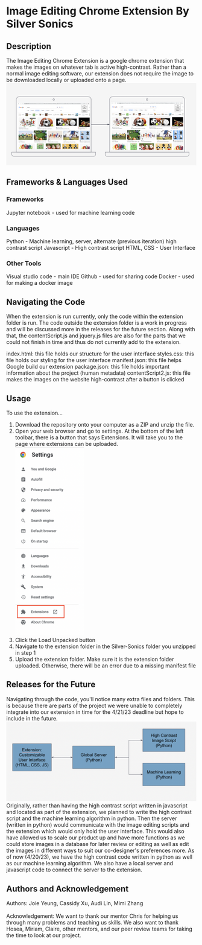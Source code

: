 # Image Editing Chrome Extension By Silver Sonics
## Description
The Image Editing Chrome Extension is a google chrome extension that makes the images on whatever tab is active high-contrast. Rather than a normal image editing software, our extension does not require the image to be downloaded locally or uploaded onto a page.  
![Visual of Our Product in Action](/images/visualDiagram.png)
## Frameworks & Languages Used
### Frameworks
Jupyter notebook - used for machine learning code
### Languages 
Python - Machine learning, server, alternate (previous iteration) high contrast script
Javascript - High contrast script
HTML, CSS - User Interface
### Other Tools
Visual studio code - main IDE
Github - used for sharing code
Docker - used for making a docker image
## Navigating the Code
When the extension is run currently, only the code within the extension folder is run. The code outside the extension folder is a work in progress and will be discussed more in the releases for the future section. Along with that, the contentScript.js and jquery.js files are also for the parts that we could not finish in time and thus do not currently add to the extension.

index.html: this file holds our structure for the user interface
styles.css: this file holds our styling for the user interface
manifest.json: this file helps Google build our extension
package.json: this file holds important information about the project (human metadata)
contentScript2.js: this file makes the images on the website high-contrast after a button is clicked
## Usage
To use the extension...
1. Download the repository onto your computer as a ZIP and unzip the file.
2. Open your web browser and go to settings. At the bottom of the left toolbar, there is a button that says Extensions. It will take you to the page where extensions can be uploaded. <br><img src="/images/extension_location.png" height=500></img></br>
3. Click the Load Unpacked button
4. Navigate to the extension folder in the Silver-Sonics folder you unzipped in step 1
5. Upload the extension folder. Make sure it is the extension folder uploaded. Otherwise, there will be an error due to a missing manifest file
## Releases for the Future
Navigating through the code, you'll notice many extra files and folders. This is because there are parts of the project we were unable to completely integrate into our extension in time for the 4/21/23 deadline but hope to include in the future. ![Flow Diagram of our Goal](/images/goal_flow.png)
Originally, rather than having the high contrast script written in javascript and located as part of the extension, we planned to write the high contrast script and the machine learning algorithm in python. Then the server (written in python) would communicate with the image editing scripts and the extension which would only hold the user interface. This would also have allowed us to scale our product up and have more functions as we could store images in a database for later review or editing as well as edit the images in different ways to suit our co-designer's preferences more. As of now (4/20/23), we have the high contrast code written in python as well as our machine learning algorithm. We also have a local server and javascript code to connect the server to the extension.
## Authors and Acknowledgement
Authors: Joie Yeung, Cassidy Xu, Audi Lin, Mimi Zhang
<br></br>
Acknowledgement: We want to thank our mentor Chris for helping us through many problems and teaching us skills. We also want to thank Hosea, Miriam, Claire, other mentors, and our peer review teams for taking the time to look at our project. 
